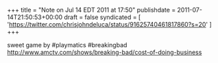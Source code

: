 +++
title = "Note on Jul 14 EDT 2011 at 17:50"
publishdate = 2011-07-14T21:50:53+00:00
draft = false
syndicated = [ 'https://twitter.com/chrisjohndeluca/status/91625740461817860?s=20' ]
+++

sweet game by #playmatics #breakingbad http://www.amctv.com/shows/breaking-bad/cost-of-doing-business
